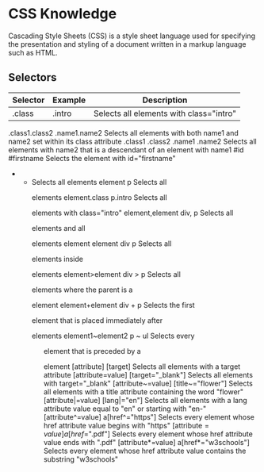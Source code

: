# CSS Knowledge
Cascading Style Sheets (CSS) is a style sheet language used for specifying the presentation and styling of a document written in a markup language such as HTML.


## Selectors
Selector | Example | Description
--|--|--
.class | .intro |	Selects all elements with class="intro"
.class1.class2 	.name1.name2 	Selects all elements with both name1 and name2 set within its class attribute
.class1 .class2 	.name1 .name2 	Selects all elements with name2 that is a descendant of an element with name1
#id 	#firstname 	Selects the element with id="firstname"
* 	* 	Selects all elements
element 	p 	Selects all <p> elements
element.class 	p.intro 	Selects all <p> elements with class="intro"
element,element 	div, p 	Selects all <div> elements and all <p> elements
element element 	div p 	Selects all <p> elements inside <div> elements
element>element 	div > p 	Selects all <p> elements where the parent is a <div> element
element+element 	div + p 	Selects the first <p> element that is placed immediately after <div> elements
element1~element2 	p ~ ul 	Selects every <ul> element that is preceded by a <p> element
[attribute] 	[target] 	Selects all elements with a target attribute
[attribute=value] 	[target="_blank"] 	Selects all elements with target="_blank"
[attribute~=value] 	[title~="flower"] 	Selects all elements with a title attribute containing the word "flower"
[attribute|=value] 	[lang|="en"] 	Selects all elements with a lang attribute value equal to "en" or starting with "en-"
[attribute^=value] 	a[href^="https"] 	Selects every <a> element whose href attribute value begins with "https"
[attribute$=value] 	a[href$=".pdf"] 	Selects every <a> element whose href attribute value ends with ".pdf"
[attribute*=value] 	a[href*="w3schools"] 	Selects every <a> element whose href attribute value contains the substring "w3schools"